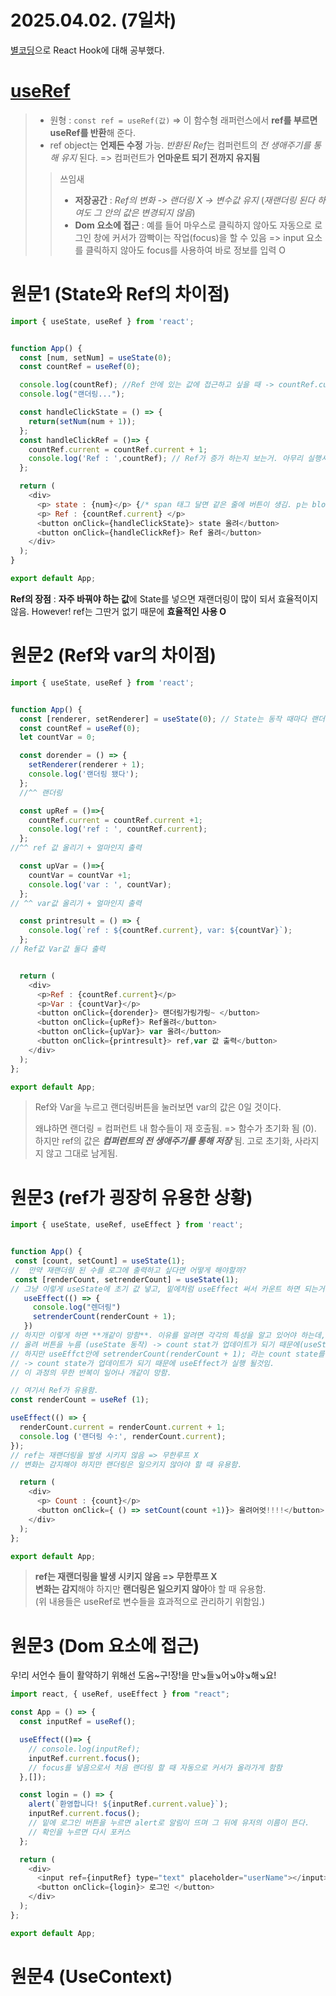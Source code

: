 # 2025.04.02. (7일차)

[별코딩](www.youtube.com/@starcoding)으로 React Hook에 대해 공부했다.


# [useRef](https://www.youtube.com/watch?v=VxqZrL4FLz8&list=PLZ5oZ2KmQEYjwhSxjB_74PoU6pmFzgVMO&index=3)
>- 원형 : `const ref = useRef(값)` => 이 함수형 래퍼런스에서 **ref를 부르면 useRef를 반환**해 준다.
>- ref object는 **언제든 수정** 가능.
> *반환된 Ref*는 컴퍼런트의 *전 생애주기를 통해 유지* 된다. => 컴퍼런트가 **언마운트 되기 전까지 유지됨**
>> 쓰임새 
>>- **저장공간** : *Ref의 변화 -> 랜더링 X -> 변수값 유지* (*재랜더링 된다 하여도 그 안의 값은 변경되지 않음*)
>>- **Dom 요소에 접근** : 예를 들어 마우스로 클릭하지 않아도 자동으로 로그인 창에 커서가 깜빡이는 작업(focus)을 할 수 있음 => input 요소를 클릭하지 않아도 focus를 사용하여 바로 정보를 입력 O

# 원문1 (State와 Ref의 차이점)
```javascript
import { useState, useRef } from 'react';


function App() {
  const [num, setNum] = useState(0);
  const countRef = useRef(0);

  console.log(countRef); //Ref 안에 있는 값에 접근하고 싶을 때 -> countRef.current
  console.log("랜더링...");

  const handleClickState = () => {
    return(setNum(num + 1));
  };
  const handleClickRef = ()=> {
    countRef.current = countRef.current + 1;
    console.log('Ref : ',countRef); // Ref가 증가 하는지 보는거. 아무리 실행시켜도 랜더링은 안되서 화면에는 재랜더링 전까진 안 나옴.
  };

  return (
    <div>
      <p> state : {num}</p> {/* span 태그 달면 같은 줄에 버튼이 생김. p는 block이고 span은 inline요소라 그럼 */}
      <p> Ref : {countRef.current} </p>
      <button onClick={handleClickState}> state 올려</button>
      <button onClick={handleClickRef}> Ref 올려</button>
    </div>
  );
}

export default App;
```
**Ref의 장점** : **자주 바꿔야 하는 값**에 State를 넣으면 재랜더링이 많이 되서 효율적이지 않음. However! ref는 그딴거 없기 때문에 **효율적인 사용 O**

# 원문2 (Ref와 var의 차이점) 
```javascript
import { useState, useRef } from 'react';


function App() {
  const [renderer, setRenderer] = useState(0); // State는 동작 때마다 랜더링을 하니 랜더링 버튼으론 딱임.
  const countRef = useRef(0);
  let countVar = 0;

  const dorender = () => {
    setRenderer(renderer + 1);
    console.log('랜더링 됐다');
  };
  //^^ 랜더링

  const upRef = ()=>{
    countRef.current = countRef.current +1;
    console.log('ref : ', countRef.current);
  };
//^^ ref 값 올리기 + 얼마인지 출력

  const upVar = ()=>{
    countVar = countVar +1;
    console.log('var : ', countVar);
  };
// ^^ var값 올리기 + 얼마인지 출력

  const printresult = () => {
    console.log(`ref : ${countRef.current}, var: ${countVar}`);
  };
// Ref값 Var값 둘다 출력


  return (
    <div>
      <p>Ref : {countRef.current}</p>
      <p>Var : {countVar}</p>
      <button onClick={dorender}> 랜더링가링가링~ </button>
      <button onClick={upRef}> Ref올려</button>
      <button onClick={upVar}> var 올려</button>
      <button onClick={printresult}> ref,var 값 출력</button>
    </div>
  );
};

export default App;
```

> Ref와 Var을 누르고 랜더링버튼을 눌러보면 var의 값은 0일 것이다.
>
> 왜냐하면 랜더링 = 컴퍼런트 내 함수들이 재 호출됨. => 함수가 초기화 됨 (0). 하지만 ref의 값은 ***컴퍼런트의 전 생애주기를 통해 저장*** 됨. 고로 초기화, 사라지지 않고 그대로 남게됨.
>
# 원문3 (ref가 굉장히 유용한 상황)
``` javascript
import { useState, useRef, useEffect } from 'react';


function App() {
 const [count, setCount] = useState(1);
//  만약 재랜더링 된 수를 로그에 출력하고 싶다면 어떻게 해야할까?
 const [renderCount, setrenderCount] = useState(1);
// 그냥 이렇게 useState에 초기 값 넣고, 밑에처럼 useEffect 써서 카운트 하면 되는거 아니야?
   useEffect(() => {
     console.log("렌더링")
     setrenderCount(renderCount + 1);
   })
// 하지만 이렇게 하면 **개같이 망함**. 이유를 알려면 각각의 특성을 알고 있어야 하는데,
// 올려 버튼을 누름 (useState 동작) -> count stat가 업데이트가 되기 때문에(useState라 1동작 1랜더링) useEffect(얜 랜더링 되자마자 동작)가 실행 될것임.
// 하지만 useEffct안에 setrenderCount(renderCount + 1); 라는 count state를 업데이트 시키는 코드가 있다. (=> 재랜더링)
// -> count state가 업데이트가 되기 때문에 useEffect가 실행 될것임.
// 이 과정의 무한 반복이 일어나 개같이 망함.

// 여기서 Ref가 유용함.
const renderCount = useRef (1);

useEffect(() => {
  renderCount.current = renderCount.current + 1;
  console.log ('랜더링 수:', renderCount.current);
});
// ref는 재랜더링을 발생 시키지 않음 => 무한루프 X
// 변화는 감지해야 하지만 랜더링은 일으키지 않아야 할 때 유용함.

  return (
    <div>
      <p> Count : {count}</p>
      <button onClick={ () => setCount(count +1)}> 올려어엇!!!!</button>
    </div>
  );
};

export default App;

```
> **ref는 재랜더링을 발생 시키지 않음 => 무한루프 X** <br>
> **변화는 감지**해야 하지만 **랜더링은 일으키지 않아**야 할 때 유용함. <br>
> (위 내용들은 useRef로 변수들을 효과적으로 관리하기 위함임.)

# 원문3 (Dom 요소에 접근)
우!리 서언수 들이 활약하기 위해선 도옴~구!장!을 만↘️들↘️어↘️야↘️해↘️요!

```javascript
import react, { useRef, useEffect } from "react";

const App = () => {
  const inputRef = useRef();

  useEffect(()=> {
    // console.log(inputRef);
    inputRef.current.focus();
    // focus를 넣음으로서 처음 랜더링 할 때 자동으로 커서가 올라가게 함함
  },[]);

  const login = () => {
    alert(`환영합니다! ${inputRef.current.value}`);
    inputRef.current.focus();
    // 밑에 로그인 버튼을 누르면 alert로 알림이 뜨며 그 뒤에 유저의 이름이 뜬다.
    // 확인을 누르면 다시 포커스
  };

  return (
    <div>
      <input ref={inputRef} type="text" placeholder="userName"></input>
      <button onClick={login}> 로그인 </button>
    </div>
  );
};

export default App;
```

# 원문4 (UseContext)

